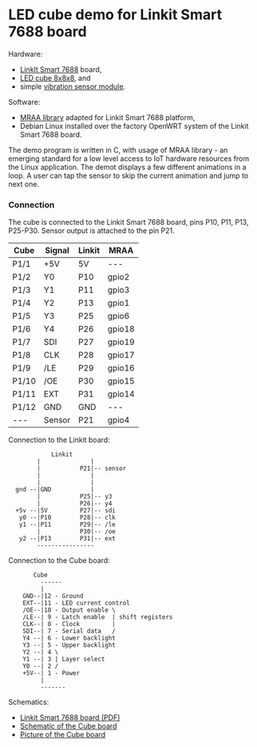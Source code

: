 # LED cube demo for Linkit Smart 7688 board

Hardware:
* [LinkIt Smart 7688](http://www.seeedstudio.com/wiki/LinkIt_Smart_7688) board,
* [LED cube 8x8x8](http://8x8x8ledcube.blogspot.com/), and
* simple [vibration sensor module]().

Software:
* [MRAA library](https://github.com/sergev/mraa) adapted for Linkit Smart 7688 platform,
* Debian Linux installed over the factory OpenWRT system of the Linkit Smart 7688 board.

The demo program is written in C, with usage of MRAA library - an emerging
standard for a low level access to IoT hardware resources from the Linux
application.  The demot displays a few different animations in a loop.
A user can tap the sensor to skip the current animation and jump to next one.

### Connection

The cube is connected to the Linkit Smart 7688 board,
pins P10, P11, P13, P25-P30. Sensor output is attached to the pin P21.

  Cube  | Signal | Linkit| MRAA
--------|--------|-------|-------
  P1/1  | +5V    | 5V    | ---
  P1/2  | Y0     | P10   | gpio2
  P1/3  | Y1     | P11   | gpio3
  P1/4  | Y2     | P13   | gpio1
  P1/5  | Y3     | P25   | gpio6
  P1/6  | Y4     | P26   | gpio18
  P1/7  | SDI    | P27   | gpio19
  P1/8  | CLK    | P28   | gpio17
  P1/9  | /LE    | P29   | gpio16
  P1/10 | /OE    | P30   | gpio15
  P1/11 | EXT    | P31   | gpio14
  P1/12 | GND    | GND   | ---
  ---   | Sensor | P21   | gpio4

Connection to the Linkit board:
```
            Linkit
        |              |
        |           P21|-- sensor
        |              |
        |              |
  gnd --|GND           |
        |           P25|-- y3
        |           P26|-- y4
  +5v --|5V         P27|-- sdi
   y0 --|P10        P28|-- clk
   y1 --|P11        P29|-- /le
        |           P30|-- /oe
   y2 --|P13        P31|-- ext
        ----------------
```

Connection to the Cube board:
```
       Cube
         ------
         |
    GND--|12 - Ground
    EXT--|11 - LED current control
    /OE--|10 - Output enable \
    /LE--| 9 - Latch enable  | shift registers
    CLK--| 8 - Clock         |
    SDI--| 7 - Serial data   /
    Y4 --| 6 - Lower backlight
    Y3 --| 5 - Upper backlight
    Y2 --| 4 \
    Y1 --| 3 | Layer select
    Y0 --| 2 /
    +5V--| 1 - Power
         |
         -------
```

Schematics:
* [Linkit Smart 7688 board (PDF)](https://raw.githubusercontent.com/wiki/sergev/linkit-cube-demo/linkit-pinout.pdf)
* [Schematic of the Cube board](https://raw.githubusercontent.com/wiki/sergev/linkit-cube-demo/)
* [Picture of the Cube board](https://raw.githubusercontent.com/wiki/sergev/linkit-cube-demo/)
